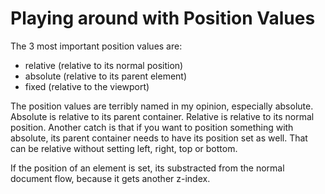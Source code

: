 # Playing around with Position Values

The 3 most important position values are:

* relative (relative to its normal position)
* absolute (relative to its parent element)
* fixed (relative to the viewport)

The position values are terribly named in my opinion, especially absolute. Absolute is relative to its parent container. Relative is relative to its normal position. Another catch is that if you want to position something with absolute, its parent container needs to have its position set as well. That can be relative without setting left, right, top or bottom. 

If the position of an element is set, its substracted from the normal document flow, because it gets another z-index.